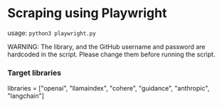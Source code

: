 # Scraping using Playwright

usage: `python3 playwright.py`

WARNING: The library, and the GitHub username and password are hardcoded in the script. Please change them before running the script.

### Target libraries
libraries = ["openai", "llamaindex", "cohere", "guidance", "anthropic", "langchain"]